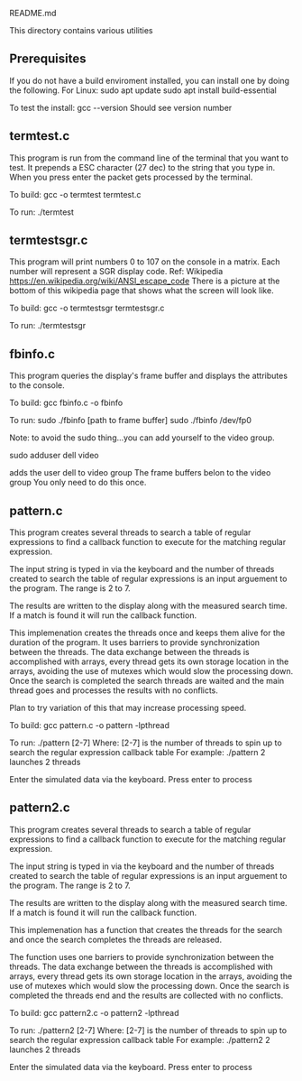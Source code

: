 README.md

This directory contains various utilities

Prerequisites
--------------
If you do not have a build enviroment installed, you can install one by doing the following.
For Linux:
sudo apt update
sudo apt install build-essential

To test the install:
gcc --version
Should see version number


termtest.c
-----------
This program is run from the command line of the terminal that you want to test.
It prepends a ESC character (27 dec) to the string that you type in.
When you press enter the packet gets processed by the terminal.

To build:
gcc -o termtest termtest.c

To run:
./termtest


termtestsgr.c
--------------
This program will print numbers 0 to 107 on the console in a matrix.
Each number will represent a SGR display code.
Ref: Wikipedia
https://en.wikipedia.org/wiki/ANSI_escape_code
There is a picture at the bottom of this wikipedia page that shows what the screen
will look like.

To build:
gcc -o termtestsgr termtestsgr.c

To run:
./termtestsgr


fbinfo.c
----------
This program queries the display's frame buffer and displays the attributes to the console.

To build:
gcc fbinfo.c -o fbinfo

To run:
sudo ./fbinfo [path to frame buffer]
sudo ./fbinfo /dev/fp0

Note: to avoid the sudo thing...you can add yourself to the video group.

sudo adduser dell video

adds the user dell to video group
The frame buffers belon to the video group
You only need to do this once.

pattern.c
----------
This program creates several threads to search a table of regular expressions
to find a callback function to execute for the matching regular expression.

The input string is typed in via the keyboard and the number of threads created
to search the table of regular expressions is an input arguement to the program.
The range is 2 to 7.

The results are written to the display along with the measured search time.
If a match is found it will run the callback function.

This implemenation creates the threads once and keeps them alive for the duration of
the program. It uses barriers to provide synchronization between the threads.
The data exchange between the threads is accomplished with arrays, every thread gets
its own storage location in the arrays, avoiding the use of mutexes which
would slow the processing down.
Once the search is completed the search threads are waited and the main thread
goes and processes the results with no conflicts.

Plan to try variation of this that may increase processing speed.

To build:
gcc pattern.c -o pattern -lpthread

To run:
./pattern [2-7]
Where:
    [2-7] is the number of threads to spin up to search the regular expression callback table
For example:
    ./pattern 2
launches 2 threads

Enter the simulated data via the keyboard. Press enter to process


pattern2.c
--------------
This program creates several threads to search a table of regular expressions
to find a callback function to execute for the matching regular expression.

The input string is typed in via the keyboard and the number of threads created
to search the table of regular expressions is an input arguement to the program.
The range is 2 to 7.

The results are written to the display along with the measured search time.
If a match is found it will run the callback function.

This implemenation has a function that creates the threads for the search and once the 
search completes the threads are released. 

The function uses one barriers to provide synchronization between the threads.
The data exchange between the threads is accomplished with arrays, every thread gets
its own storage location in the arrays, avoiding the use of mutexes which
would slow the processing down. Once the search is completed the threads end and 
the results are collected with no conflicts.

To build:
gcc pattern2.c -o pattern2 -lpthread

To run:
./pattern2 [2-7]
Where:
    [2-7] is the number of threads to spin up to search the regular expression callback table
For example:
    ./pattern2 2
launches 2 threads

Enter the simulated data via the keyboard. Press enter to process
